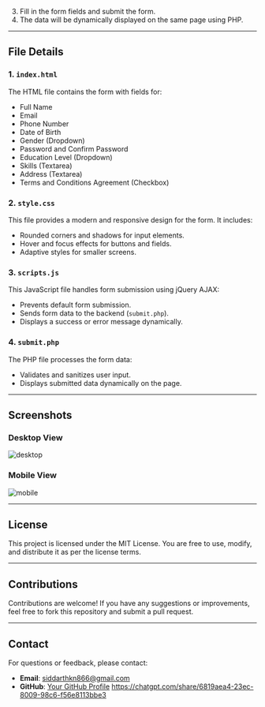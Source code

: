 3. Fill in the form fields and submit the form.
4. The data will be dynamically displayed on the same page using PHP.

---

## File Details

### 1. `index.html`
The HTML file contains the form with fields for:
- Full Name
- Email
- Phone Number
- Date of Birth
- Gender (Dropdown)
- Password and Confirm Password
- Education Level (Dropdown)
- Skills (Textarea)
- Address (Textarea)
- Terms and Conditions Agreement (Checkbox)

### 2. `style.css`
This file provides a modern and responsive design for the form. It includes:
- Rounded corners and shadows for input elements.
- Hover and focus effects for buttons and fields.
- Adaptive styles for smaller screens.

### 3. `scripts.js`
This JavaScript file handles form submission using jQuery AJAX:
- Prevents default form submission.
- Sends form data to the backend (`submit.php`).
- Displays a success or error message dynamically.

### 4. `submit.php`
The PHP file processes the form data:
- Validates and sanitizes user input.
- Displays submitted data dynamically on the page.

---

## Screenshots
### Desktop View
![desktop](https://github.com/user-attachments/assets/3fb79ad1-3f89-4d3b-80af-37768a2da030)


### Mobile View
![mobile](https://github.com/user-attachments/assets/96cfebda-6e8e-43bf-a9d2-070d8c5bb420)


---

## License
This project is licensed under the MIT License. You are free to use, modify, and distribute it as per the license terms.

---

## Contributions
Contributions are welcome! If you have any suggestions or improvements, feel free to fork this repository and submit a pull request.

---

## Contact
For questions or feedback, please contact:
- **Email**: siddarthkn866@gmail.com
- **GitHub**: [Your GitHub Profile](https://github.com/Siddarth-04)
https://chatgpt.com/share/6819aea4-23ec-8009-98c6-f56e8113bbe3